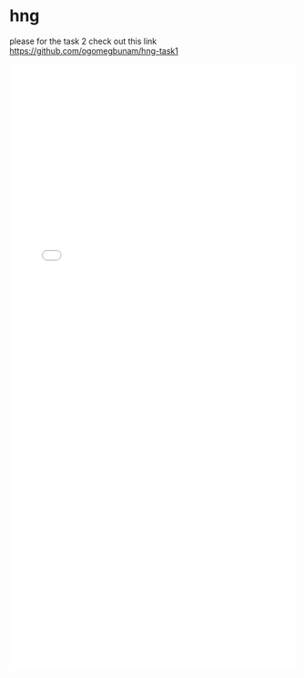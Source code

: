 # hng

please for the task 2 check out this link https://github.com/ogomegbunam/hng-task1
<div style='position:relative;padding-bottom:211.039%;'><iframe src="//gifs.com/embed/hngt-k22yqN" frameborder="0" scrolling="no" width="308" height="650" style="backface-visibility: hidden; transform: scale(1); position: absolute; height: 100%; width: 100%;"></iframe></div>

